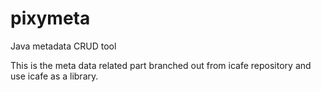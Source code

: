 # pixymeta
Java metadata CRUD tool

This is the meta data related part branched out from icafe repository and use icafe as a library.
